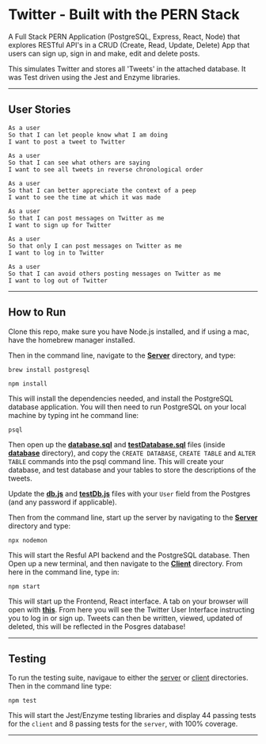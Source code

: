 # Twitter - Built with the PERN Stack

A Full Stack PERN Application (PostgreSQL, Express, React, Node) that explores RESTful API's in a CRUD (Create, Read, Update, Delete) App that users can sign up, sign in and make, edit and delete posts.

This simulates Twitter and stores all 'Tweets' in the attached database. It was Test driven using the Jest and Enzyme libraries.

---

## User Stories

```
As a user
So that I can let people know what I am doing
I want to post a tweet to Twitter
```

```
As a user
So that I can see what others are saying
I want to see all tweets in reverse chronological order
```

```
As a user
So that I can better appreciate the context of a peep
I want to see the time at which it was made
```

```
As a user
So that I can post messages on Twitter as me
I want to sign up for Twitter
```

```
As a user
So that only I can post messages on Twitter as me
I want to log in to Twitter
```

```
As a user
So that I can avoid others posting messages on Twitter as me
I want to log out of Twitter
```

---

## How to Run

Clone this repo, make sure you have Node.js installed, and if using a mac, have the homebrew manager installed.

Then in the command line, navigate to the [**Server**](server) directory, and type:

```
brew install postgresql
```

```
npm install
```

This will install the dependencies needed, and install the PostgreSQL database application. You will then need to run PostgreSQL on your local machine by typing int he command line:

```
psql
```

Then open up the [**database.sql**](database.sql) and [**testDatabase.sql**](testDatabase.sql) files (inside [**database**](database) directory), and copy the `CREATE DATABASE`, `CREATE TABLE` and `ALTER TABLE` commands into the psql command line. This will create your database, and test database and your tables to store the descriptions of the tweets.

Update the [**db.js**](db.js) and [**testDb.js**](testDb.js) files with your `User` field from the Postgres (and any password if applicable).

Then from the command line, start up the server by navigating to the [**Server**](server) directory and type:

```
npx nodemon
```

This will start the Resful API backend and the PostgreSQL database. Then Open up a new terminal, and then navigate to the [**Client**](client) directory. From here in the command line, type in:

```
npm start
```

This will start up the Frontend, React interface. A tab on your browser will open with [**this**](http://localhost:3000/). From here you will see the Twitter User Interface instructing you to log in or sign up. Tweets can then be written, viewed, updated of deleted, this will be reflected in the Posgres database!

---

## Testing

To run the testing suite, navigaue to either the [server](server) or [client](client) directories. Then in the command line type:

```
npm test
```

This will start the Jest/Enzyme testing libraries and display 44 passing tests for the `client` and 8 passing tests for the `server`, with 100% coverage.

---

